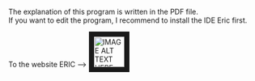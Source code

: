 The explanation of this program is written in the PDF file.
</br>
If you want to edit the program, I recommend to install the IDE Eric first.</br>

To the website ERIC --> <a href="https://eric-ide.python-projects.org/" target="_blank">
 <img src="https://user-images.githubusercontent.com/36192933/50552051-93225900-0c8b-11e9-9349-c158f304ca89.jpg" alt="IMAGE ALT TEXT HERE" width="60" border="10" />
</a></br>

